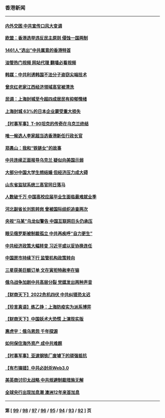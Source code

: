 ### 香港新闻
---
#### [内外交困 中共宣传口风大变调](../../pages/ncid1349362/n13730675.md?05091245) 
#### [欧盟：香港选举违反民主原则 侵蚀一国两制](../../pages/ncid1349362/n13730387.md?05091245) 
#### [1461人“选出”中共属意的香港特首](../../pages/ncid1349362/n13730433.md?05091245) 
#### [油管热门视频 网站代理 翻墙必看视频](http://209.222.30.114:81/youtube.html?05091245)
#### [韩媒：中共利诱韩国不法分子盗窃尖端技术](../../pages/ncid1349362/n13730424.md?05091245) 
#### [曾庆红老家江西经济领域高官被清洗](../../pages/ncid1349362/n13730401.md?05091245) 
#### [民调：上海封城至今超四成居民有抑郁情绪](../../pages/ncid1349362/n13730381.md?05091245) 
#### [上海封城 63%的日本企业蒙受重大损失](../../pages/ncid1349362/n13730353.md?05091245) 
#### [【时事军事】T-90坦克的传奇在乌克兰终结](../../pages/ncid1349362/n13729995.md?05091245) 
#### [唯一候选人李家超当选香港新任行政长官](../../pages/ncid1349362/n13729977.md?05091245) 
#### [郑愚山：我和“铁链女”的故事](../../pages/ncid1349362/n13727327.md?05091245) 
#### [中共连续正面报导乌克兰 疑似向美国示弱](../../pages/ncid1349362/n13729701.md?05091245) 
#### [大部分中国大学生想结婚 但经济压力成大碍](../../pages/ncid1349362/n13729693.md?05091245) 
#### [山东省监狱系统三高官同日落马](../../pages/ncid1349362/n13729690.md?05091245) 
#### [人数破千万 中国高校应届毕业生面临最难就业季](../../pages/ncid1349362/n13729680.md?05091245) 
#### [河北副省长刘凯转岗 曾被国际组织追查两次](../../pages/ncid1349362/n13729676.md?05091245) 
#### [央视“马某”乌龙似警告 中国互联网巨头仍承压](../../pages/ncid1349362/n13729673.md?05091245) 
#### [眼见俄罗斯被制裁孤立 中共再疾呼“自力更生”](../../pages/ncid1349362/n13729666.md?05091245) 
#### [中共经济政策大幅转变 习近平或以妥协换连任](../../pages/ncid1349362/n13729657.md?05091245) 
#### [中国房市持续下行 监管机构政策转向](../../pages/ncid1349362/n13729584.md?05091245) 
#### [三星获美巨额订单 文在寅拒特赦李在镕](../../pages/ncid1349362/n13729621.md?05091245) 
#### [俄乌战争加剧中共高层分裂 党媒发出两种声音](../../pages/ncid1349362/n13729604.md?05091245) 
#### [【财商天下】2022危机四伏 中共纠错恐太迟](../../pages/ncid1349362/n13728955.md?05091245) 
#### [【珍言真语】练乙铮：上海防疫实为派系博弈](../../pages/ncid1349362/n13728302.md?05091245) 
#### [【财商天下】中国妖术大恐慌 上演现实版](../../pages/ncid1349362/n13728067.md?05091245) 
#### [惠虎宇：俄乌恩怨 千年探源](../../pages/ncid1349362/n13727306.md?05091245) 
#### [如何保住海外资产 成中共难题](../../pages/ncid1349362/n13727963.md?05091245) 
#### [【时事军事】亚速钢铁厂废墟下的顽强抵抗](../../pages/ncid1349362/n13727619.md?05091245) 
#### [【有冇搞错】中共必封杀Web3.0](../../pages/ncid1349362/n13727399.md?05091245) 
#### [美英商讨印太战略 中共规避制裁措施无解](../../pages/ncid1349362/n13727536.md?05091245) 
#### [全球央行出现加息潮 澳洲12年来首加息](../../pages/ncid1349362/n13727573.md?05091245) 

---
#### 第 [ [99](./99.md?05091245) / [98](./98.md?05091245) / [97](./97.md?05091245) / [96](./96.md?05091245) / [95](./95.md?05091245) / [94](./94.md?05091245) / [93](./93.md?05091245) / [92](./92.md?05091245) ] 页

